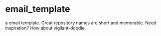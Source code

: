 # email_template
a email template. Great repository names are short and memorable. Need inspiration? How about vigilant-doodle.
